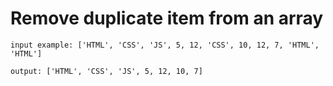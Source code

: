 # Remove duplicate item from an array

`input example: ['HTML', 'CSS', 'JS', 5, 12, 'CSS', 10, 12, 7, 'HTML', 'HTML']`

`output: ['HTML', 'CSS', 'JS', 5, 12, 10, 7]`